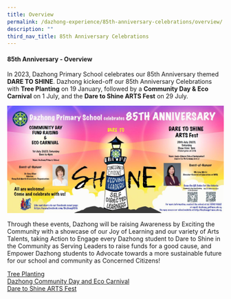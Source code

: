 ```yaml
---
title: Overview
permalink: /dazhong-experience/85th-anniversary-celebrations/overview/
description: ""
third_nav_title: 85th Anniversary Celebrations
---
```

#### 85th Anniversary - Overview

In 2023, Dazhong Primary School celebrates our 85th Anniversary themed **DARE TO
SHINE**. Dazhong kicked-off our 85th Anniversary Celebrations with **Tree Planting** on 19
January, followed by a **Community Day &amp; Eco Carnival** on 1 July, and the **Dare to
Shine ARTS Fest** on 29 July.

![](/images/(overview%20page)%202023%20banner%20for%2085th.JPG)

Through these events, Dazhong will be raising Awareness by Exciting the Community
with a showcase of our Joy of Learning and our variety of Arts Talents, taking Action to
Engage every Dazhong student to Dare to Shine in the Community as Serving Leaders
to raise funds for a good cause, and Empower Dazhong students to Advocate towards a
more sustainable future for our school and community as Concerned Citizens!

[Tree Planting](https://www.dazhongpri.moe.edu.sg/dazhong-experience/85th-anniversary-celebrations/tree-planting-day/)<br>
[Dazhong Community Day and Eco Carnival](https://www.dazhongpri.moe.edu.sg/dazhong-experience/85th-anniversary-celebrations/community-day-and-eco-fair/)<br>
[Dare to Shine ARTS Fest](https://www.dazhongpri.moe.edu.sg/dazhong-experience/85th-anniversary-celebrations/dare-to-shine-arts-fest/)